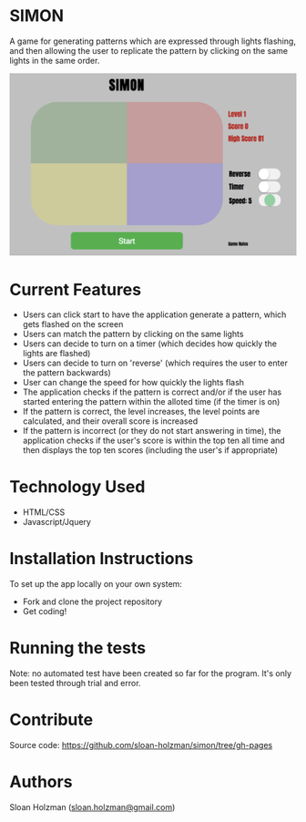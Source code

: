 # SIMON

A game for generating patterns which are expressed through lights flashing, and then allowing the user to replicate the pattern by clicking on the same lights in the same order.

![preview](simon-preview.tiff)

# Current Features

- Users can click start to have the application generate a pattern, which gets flashed on the screen
- Users can match the pattern by clicking on the same lights
- Users can decide to turn on a timer (which decides how quickly the lights are flashed)
- Users can decide to turn on 'reverse' (which requires the user to enter the pattern backwards)
- User can change the speed for how quickly the lights flash
- The application checks if the pattern is correct and/or if the user has started entering the pattern within the alloted time (if the timer is on)
- If the pattern is correct, the level increases, the level points are calculated, and their overall score is increased
- If the pattern is incorrect (or they do not start answering in time), the application checks if the user's score is within the top ten all time and then displays the top ten scores (including the user's if appropriate)

# Technology Used

- HTML/CSS
- Javascript/Jquery

# Installation Instructions

To set up the app locally on your own system:

- Fork and clone the project repository
- Get coding!

# Running the tests

Note: no automated test have been created so far for the program.  It's only been tested through trial and error.

# Contribute

Source code: https://github.com/sloan-holzman/simon/tree/gh-pages

# Authors

Sloan Holzman (sloan.holzman@gmail.com)
